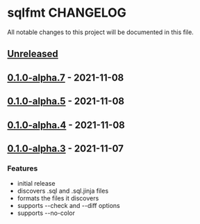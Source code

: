 # sqlfmt CHANGELOG

All notable changes to this project will be documented in this file.

## [Unreleased]

## [0.1.0-alpha.7] - 2021-11-08

## [0.1.0-alpha.5] - 2021-11-08

## [0.1.0-alpha.4] - 2021-11-08

## [0.1.0-alpha.3] - 2021-11-07

### Features

-   initial release
-   discovers .sql and .sql.jinja files
-   formats the files it discovers
-   supports --check and --diff options
-   supports --no-color

[Unreleased]: https://github.com/tconbeer/sqlfmt/compare/0.1.0-alpha.7...HEAD

[0.1.0-alpha.7]: https://github.com/tconbeer/sqlfmt/compare/0.1.0-alpha.5...0.1.0-alpha.7

[0.1.0-alpha.5]: https://github.com/tconbeer/sqlfmt/compare/0.1.0-alpha.4...0.1.0-alpha.5

[0.1.0-alpha.4]: https://github.com/tconbeer/sqlfmt/compare/0.1.0-alpha.3...0.1.0-alpha.4

[0.1.0-alpha.3]: https://github.com/tconbeer/sqlfmt/compare/be2632583ef7e2af3062777cd38aafacd7d5e575...0.1.0-alpha.3

